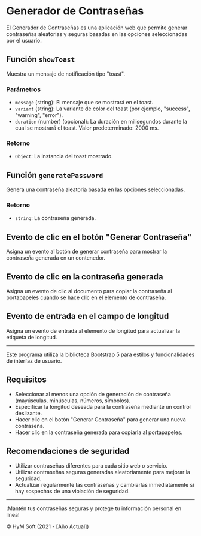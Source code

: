 # Generador de Contraseñas

El Generador de Contraseñas es una aplicación web que permite generar contraseñas aleatorias y seguras basadas en las opciones seleccionadas por el usuario.

## Función `showToast`

Muestra un mensaje de notificación tipo "toast".

### Parámetros

- `message` (string): El mensaje que se mostrará en el toast.
- `variant` (string): La variante de color del toast (por ejemplo, "success", "warning", "error").
- `duration` (number) (opcional): La duración en milisegundos durante la cual se mostrará el toast. Valor predeterminado: 2000 ms.

### Retorno

- `Object`: La instancia del toast mostrado.

## Función `generatePassword`

Genera una contraseña aleatoria basada en las opciones seleccionadas.

### Retorno

- `string`: La contraseña generada.

## Evento de clic en el botón "Generar Contraseña"

Asigna un evento al botón de generar contraseña para mostrar la contraseña generada en un contenedor.

## Evento de clic en la contraseña generada

Asigna un evento de clic al documento para copiar la contraseña al portapapeles cuando se hace clic en el elemento de contraseña.

## Evento de entrada en el campo de longitud

Asigna un evento de entrada al elemento de longitud para actualizar la etiqueta de longitud.

---

Este programa utiliza la biblioteca Bootstrap 5 para estilos y funcionalidades de interfaz de usuario.

## Requisitos

- Seleccionar al menos una opción de generación de contraseña (mayúsculas, minúsculas, números, símbolos).
- Especificar la longitud deseada para la contraseña mediante un control deslizante.
- Hacer clic en el botón "Generar Contraseña" para generar una nueva contraseña.
- Hacer clic en la contraseña generada para copiarla al portapapeles.

## Recomendaciones de seguridad

- Utilizar contraseñas diferentes para cada sitio web o servicio.
- Utilizar contraseñas seguras generadas aleatoriamente para mejorar la seguridad.
- Actualizar regularmente las contraseñas y cambiarlas inmediatamente si hay sospechas de una violación de seguridad.

---

¡Mantén tus contraseñas seguras y protege tu información personal en línea!

© HyM Soft (2021 - [Año Actual])
